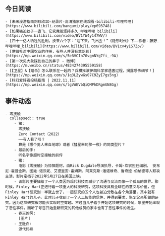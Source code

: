 ## 今日阅读
	- [未来漫游指南刘慈欣ID-纪录片-高清独家在线观看-bilibili-哔哩哔哩](https://www.bilibili.com/bangumi/play/ep693748)
	- [如果强迫蚊子一直飞，它究竟能坚持多久_哔哩哔哩_bilibili](https://www.bilibili.com/video/BV1YW4y147WV/)
	- [四十一亿人牺牲的胜利，换来六个字：“活下来，飞出去！”《隐形时代》下——作者：藤野_哔哩哔哩_bilibili](https://www.bilibili.com/video/BV1cv4y1S7Zp/)
	- [供销社对中国农业的作用，有些人并没有意识到](https://mp.weixin.qq.com/s/5e8VCIn70vgnNYg7fi_-9A)
	- [第一次见大象踩到自己的鼻子 - 微博](https://m.weibo.cn/status/4834274395559158)
	- [【卫星】&【暗杀】怎么联系在一起的？兵棋推演伊朗科学家遇害过程，揭露恐怖细节！](https://mp.weixin.qq.com/s/1q3L2ywGs07C9ZyI7gs5ng)
	- [科幻爱好者投稿指南 | 2022.11.11](https://mp.weixin.qq.com/s/lgVAEVbQiQMPhDRgmGN8Gg)
## 事件动态
	- 零接触
	  collapsed:: true
		- 猪:
		  零接触
		  Zero Contact（2022）
		  ——有人看了吗？
		  算是《哪个男人来自地球》或者《彗星来的那一夜》的同类型片？
		- 最后的手:
		  听名字像超时空接触的前传
		- 猪:
		  电影《零接触》为惊悚题材，由Rick Dugdale导演执导，卡姆·坎农担任编剧， 安东尼·霍普金斯、图娃·诺沃妮、艾德里安·霍姆斯、阿莱克斯·潘诺维奇、鲁奇娅·伯纳德等人联袂主演，影片定档于2022年5月27日在美国上映。
		- 该影片主要描绘了一个人类因为现代科技而减少了沟通与交流而像一个孤岛的世界。那时候，Finley Hart正进行着一项重大的科技研究，这项科技具有全球性的意义与价值，但Finley Hart研究到一半就去世了，一起研究的五个人也被迫分散在各个角落里，其中就有Finley Hart的儿子。此时儿子收到了一个人工智能的信件，并得到要求，恢复父亲所做的研究，因为这项研究很可能会实现时空穿越。不过当儿子着手开始这项研究的时候，家里开始出现了恶性事件，而听了号召开始重新研究的其他成员的家中也有了恶性事件的发生。
		- 春天的风:
		  [图片]
		- 王肚白:
		  源代码嘛